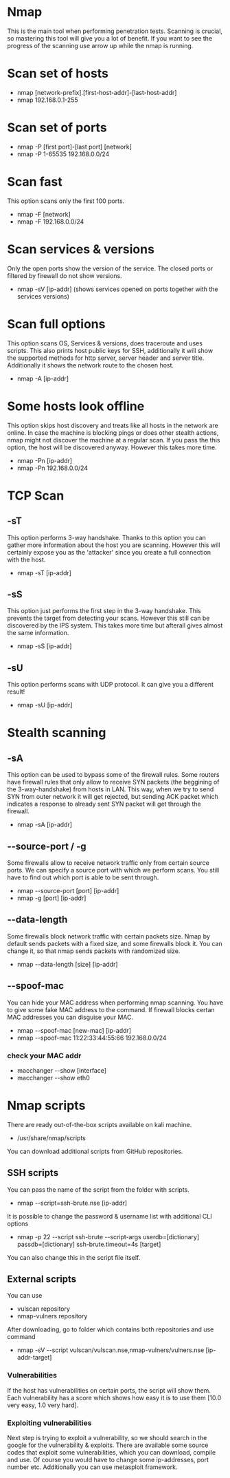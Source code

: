 # Nmap
This is the main tool when performing penetration tests. Scanning is crucial, so mastering this tool will give you a lot of benefit.
If you want to see the progress of the scanning use arrow up while the nmap is running. 

# Scan set of hosts
- nmap [network-prefix].[first-host-addr]-[last-host-addr]
- nmap 192.168.0.1-255

# Scan set of ports
- nmap -P [first port]-[last port] [network]
- nmap -P 1-65535 192.168.0.0/24

# Scan fast
This option scans only the first 100 ports.
- nmap -F [network]
- nmap -F 192.168.0.0/24

# Scan services & versions
Only the open ports show the version of the service. The closed ports or filtered by firewall do not show versions.
- nmap -sV [ip-addr] (shows services opened on ports together with the services versions)

# Scan full options
This option scans OS, Services & versions, does traceroute and uses scripts. This also prints host public keys for SSH, additionally it will show the supported methods for http server, server header and server title. Additionally it shows the network route to the chosen host.
- nmap -A [ip-addr]

# Some hosts look offline
This option skips host discovery and treats like all hosts in the network are online. In case the machine is blocking pings or does other stealth actions, nmap might not discover the machine at a regular scan. If you pass the this option, the host will be discovered anyway. However this takes more time. 
- nmap -Pn [ip-addr]
- nmap -Pn 192.168.0.0/24

# TCP Scan

## -sT
This option performs 3-way handshake. Thanks to this option you can gather more information about the host you are scanning. However this will certainly expose you as the 'attacker' since you create a full connection with the host.
- nmap -sT [ip-addr]

## -sS
This option just performs the first step in the 3-way handshake. This prevents the target from detecting your scans. However this still can be discovered by the IPS system. This takes more time but afterall gives almost the same information.
- nmap -sS [ip-addr]

## -sU
This option performs scans with UDP protocol. It can give you a different result!
- nmap -sU [ip-addr]


# Stealth scanning

## -sA
This option can be used to bypass some of the firewall rules. Some routers have firewall rules that only allow to receive SYN packets (the beggining of the 3-way-handshake) from hosts in LAN. This way, when we try to send SYN from outer network it will get rejected, but sending ACK packet which indicates a response to already sent SYN packet will get through the firewall.
- nmap -sA [ip-addr]

## --source-port / -g
Some firewalls allow to receive network traffic only from certain source ports. We can specify a source port with which we perform scans. You still have to find out which port is able to be sent through.
- nmap --source-port [port] [ip-addr]
- nmap -g [port] [ip-addr]

## --data-length
Some firewalls block network traffic with certain packets size. Nmap by default sends packets with a fixed size, and some firewalls block it. You can change it, so that nmap sends packets with randomized size.
- nmap --data-length [size] [ip-addr]

## --spoof-mac
You can hide your MAC address when performing nmap scanning. You have to give some fake MAC address to the command. If firewall blocks certan MAC addresses you can disguise your MAC.
- nmap --spoof-mac [new-mac] [ip-addr]
- nmap --spoof-mac 11:22:33:44:55:66 192.168.0.0/24

### check your MAC addr
- macchanger --show [interface]
- macchanger --show eth0

# Nmap scripts
There are ready out-of-the-box scripts available on kali machine.
- /usr/share/nmap/scripts

You can download additional scripts from GitHub repositories. 

## SSH scripts
You can pass the name of the script from the folder with scripts. 
- nmap --script=ssh-brute.nse [ip-addr]

It is possible to change the password & username list with additional CLI options
- nmap -p 22 --script ssh-brute --script-args userdb=[dictionary] passdb=[dictionary] ssh-brute.timeout=4s [target]

You can also change this in the script file itself.

## External scripts
You can use 
- vulscan repository
- nmap-vulners repository

After downloading, go to folder which contains both repositories and use command
- nmap -sV --script vulscan/vulscan.nse,nmap-vulners/vulners.nse [ip-addr-target]

### Vulnerabilities
If the host has vulnerabilities on certain ports, the script will show them. Each vulnerability has a score which shows how easy it is to use them [10.0 very easy, 1.0 very hard].

### Exploiting vulnerabilities  
Next step is trying to exploit a vulnerability, so we should search in the google for the vulnerability & exploits. There are available some source codes that exploit some vulnerabilities, which you can download, compile and use. Of course you would have to change some ip-addresses, port number etc. Additionally you can use metasploit framework.




